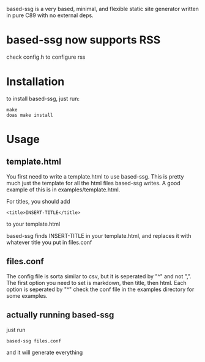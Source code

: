 based-ssg is a very based, minimal, and flexible static site generator written in pure C89 with no external deps.
# based-ssg now supports RSS
check config.h to configure rss
# Installation
to install based-ssg, just run:
```
make
doas make install
```
# Usage
## template.html
You first need to write a template.html to use based-ssg.
This is pretty much just the template for all the html files based-ssg writes. 
A good example of this is in examples/template.html.

For titles, you should add
```
<title>INSERT-TITLE</title>
```
to your template.html

based-ssg finds INSERT-TITLE in your template.html, and replaces it with whatever title you put in files.conf
## files.conf
The config file is sorta similar to csv, but it is seperated by "^" and not ",".
The first option you need to set is markdown, then title, then html. Each option is seperated by "^"
check the conf file in the examples directory for some examples.
## actually running based-ssg
just run
```
based-ssg files.conf
```
and it will generate everything
